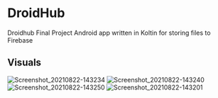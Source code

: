 # DroidHub
Droidhub Final Project 
Android app written in Koltin for storing files to Firebase 

## Visuals 
![Screenshot_20210822-143234](https://user-images.githubusercontent.com/71092412/130357139-7ffcf4b6-4664-4532-badc-669dced58244.png)
![Screenshot_20210822-143240](https://user-images.githubusercontent.com/71092412/130357148-432129fd-8369-4ec9-80c6-49717193576c.png)
![Screenshot_20210822-143250](https://user-images.githubusercontent.com/71092412/130357153-4011e4cb-7c5c-45a5-a482-6f1ff987d994.png)
![Screenshot_20210822-143201](https://user-images.githubusercontent.com/71092412/130357159-db2eb114-6e44-4011-bc10-45704c26743e.png)




